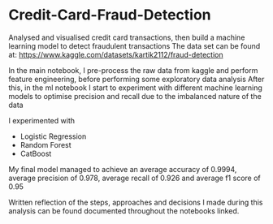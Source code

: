 # Credit-Card-Fraud-Detection
Analysed and visualised credit card transactions, then build a machine learning model to detect fraudulent transactions
The data set can be found at: https://www.kaggle.com/datasets/kartik2112/fraud-detection

In the main notebook, I pre-process the raw data from kaggle and perform feature engineering, before performing some exploratory data analysis
After this, in the ml notebook I start to experiment with different machine learning models to optimise precision and recall due to the imbalanced nature of the data

I experimented with
- Logistic Regression
- Random Forest
- CatBoost

My final model managed to achieve an average accuracy of 0.9994, average precision of 0.978, average recall of 0.926 and average f1 score of 0.95

Written reflection of the steps, approaches and decisions I made during this analysis can be found documented throughout the notebooks linked.
    

